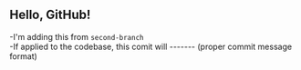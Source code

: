 ## Hello, GitHub!

-I'm adding this from `second-branch`  
-If applied to the codebase, this comit will ------- (proper commit message format)
